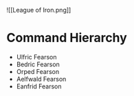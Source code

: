 ![[League of Iron.png]]
# Command Hierarchy
- Ulfric Fearson
- Bedric Fearson 
- Orped Fearson 
- Aelfwald Fearson 
- Eanfrid Fearson 
